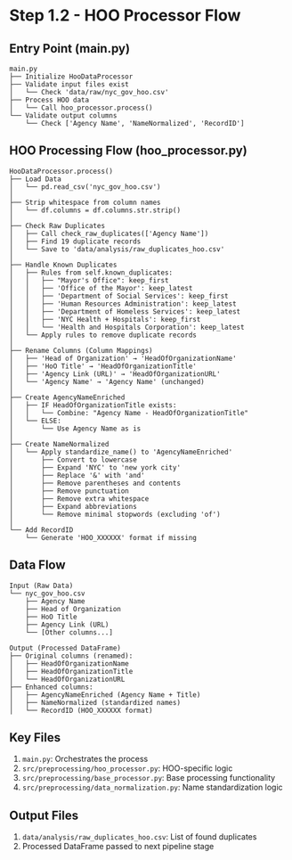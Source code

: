 # Step 1.2 - HOO Processor Flow

## Entry Point (main.py)
```
main.py
├── Initialize HooDataProcessor
├── Validate input files exist
│   └── Check 'data/raw/nyc_gov_hoo.csv'
├── Process HOO data
│   └── Call hoo_processor.process()
└── Validate output columns
    └── Check ['Agency Name', 'NameNormalized', 'RecordID']
```

## HOO Processing Flow (hoo_processor.py)
```
HooDataProcessor.process()
├── Load Data
│   └── pd.read_csv('nyc_gov_hoo.csv')
│
├── Strip whitespace from column names
│   └── df.columns = df.columns.str.strip()
│
├── Check Raw Duplicates
│   ├── Call check_raw_duplicates(['Agency Name'])
│   ├── Find 19 duplicate records
│   └── Save to 'data/analysis/raw_duplicates_hoo.csv'
│
├── Handle Known Duplicates
│   ├── Rules from self.known_duplicates:
│   │   ├── "Mayor's Office": keep_first
│   │   ├── 'Office of the Mayor': keep_latest
│   │   ├── 'Department of Social Services': keep_first
│   │   ├── 'Human Resources Administration': keep_latest
│   │   ├── 'Department of Homeless Services': keep_latest
│   │   ├── 'NYC Health + Hospitals': keep_first
│   │   └── 'Health and Hospitals Corporation': keep_latest
│   └── Apply rules to remove duplicate records
│
├── Rename Columns (Column Mappings)
│   ├── 'Head of Organization' → 'HeadOfOrganizationName'
│   ├── 'HoO Title' → 'HeadOfOrganizationTitle'
│   ├── 'Agency Link (URL)' → 'HeadOfOrganizationURL'
│   └── 'Agency Name' → 'Agency Name' (unchanged)
│
├── Create AgencyNameEnriched
│   ├── IF HeadOfOrganizationTitle exists:
│   │   └── Combine: "Agency Name - HeadOfOrganizationTitle"
│   └── ELSE:
│       └── Use Agency Name as is
│
├── Create NameNormalized
│   └── Apply standardize_name() to 'AgencyNameEnriched'
│       ├── Convert to lowercase
│       ├── Expand 'NYC' to 'new york city'
│       ├── Replace '&' with 'and'
│       ├── Remove parentheses and contents
│       ├── Remove punctuation
│       ├── Remove extra whitespace
│       ├── Expand abbreviations
│       └── Remove minimal stopwords (excluding 'of')
│
└── Add RecordID
    └── Generate 'HOO_XXXXXX' format if missing
```

## Data Flow
```
Input (Raw Data)
└── nyc_gov_hoo.csv
    ├── Agency Name
    ├── Head of Organization
    ├── HoO Title
    ├── Agency Link (URL)
    └── [Other columns...]

Output (Processed DataFrame)
├── Original columns (renamed):
│   ├── HeadOfOrganizationName
│   ├── HeadOfOrganizationTitle
│   └── HeadOfOrganizationURL
├── Enhanced columns:
│   ├── AgencyNameEnriched (Agency Name + Title)
│   ├── NameNormalized (standardized names)
│   └── RecordID (HOO_XXXXXX format)
```

## Key Files
1. `main.py`: Orchestrates the process
2. `src/preprocessing/hoo_processor.py`: HOO-specific logic
3. `src/preprocessing/base_processor.py`: Base processing functionality
4. `src/preprocessing/data_normalization.py`: Name standardization logic

## Output Files
1. `data/analysis/raw_duplicates_hoo.csv`: List of found duplicates
2. Processed DataFrame passed to next pipeline stage 